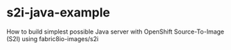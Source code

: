 # s2i-java-example
How to build simplest possible Java server with OpenShift Source-To-Image (S2I) using fabric8io-images/s2i
